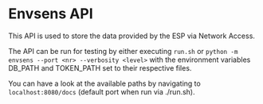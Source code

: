 # Envsens API
This API is used to store the data provided by the ESP via Network Access.

The API can be run for testing by either executing `run.sh` or `python -m envsens --port <nr> --verbosity <level>` with the environment variables DB_PATH and TOKEN_PATH set to their respective files.

You can have a look at the available paths by navigating to `localhost:8080/docs` (default port when run via ./run.sh).
